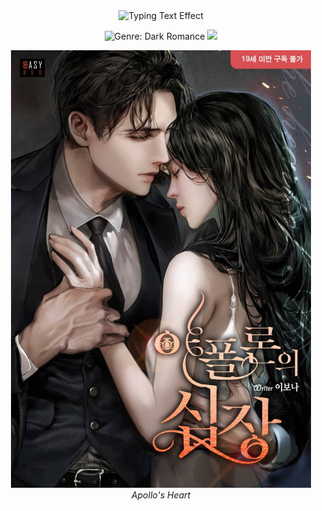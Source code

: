 <div align="center">

<img src="https://readme-typing-svg.herokuapp.com?font=Playfair+Display&size=28&pause=100&color=a60000&center=true&width=600&lines=Apollo's+Heart&repeat=false" alt="Typing Text Effect" />

  <p>
<!-- Genre Badge: UPDATED TO DARK ROMANCE -->
<img src="https://img.shields.io/badge/GENRE-Dark_Romance-9C0C30?style=for-the-badge&logoColor=white" alt="Genre: Dark Romance">
<!-- Status Badge (assuming it's complete/active) -->
<img src="https://img.shields.io/badge/STATUS-Complete-4CAF50?style=for-the-badge&logoColor=white">

</p>

</div>

<p align="center">
  <img src="./assets/apollo.jpg" alt="Apollo's Heart" style="max-width:100%;height:auto;" />
  <br>
  <em>Apollo's Heart</em>
</p>

